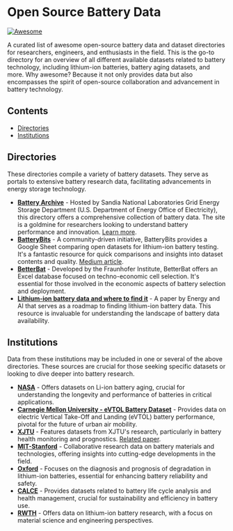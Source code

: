 # Open Source Battery Data <br> 

[![Awesome](https://awesome.re/badge.svg)](https://awesome.re)

A curated list of awesome open-source battery data and dataset directories for researchers, engineers, and enthusiasts in the field. This is the go-to directory for an overview of all different available datasets related to battery technology, including lithium-ion batteries, battery aging datasets, and more. Why awesome? Because it not only provides data but also encompasses the spirit of open-source collaboration and advancement in battery technology.

## Contents

- [Directories](#directories)
- [Institutions](#institutions)

## Directories

These directories compile a variety of battery datasets. They serve as portals to extensive battery research data, facilitating advancements in energy storage technology.

- **[Battery Archive](https://www.batteryarchive.org/index.html)** - Hosted by Sandia National Laboratories Grid Energy Storage Department (U.S. Department of Energy Office of Electricity), this directory offers a comprehensive collection of battery data. The site is a goldmine for researchers looking to understand battery performance and innovation. [Learn more](https://www.osti.gov/servlets/purl/1891747).
- **[BatteryBits](https://docs.google.com/spreadsheets/d/10w5yXdQtlQjTTS3BxPP233CiiBScIXecUp2OQuvJ_JI/edit?pli=1#gid=0)** - A community-driven initiative, BatteryBits provides a Google Sheet comparing open datasets for lithium-ion battery testing. It's a fantastic resource for quick comparisons and insights into dataset contents and quality. [Medium article](https://medium.com/batterybits/comparison-of-open-datasets-for-lithium-ion-battery-testing-fd0de091ca2).
- **[BetterBat](https://github.com/TUMFTM/TechnoEconomicCellSelection/blob/main/inputs/CellDatabase_v6.xlsx)** - Developed by the Fraunhofer Institute, BetterBat offers an Excel database focused on techno-economic cell selection. It's essential for those involved in the economic aspects of battery selection and deployment.
- **[Lithium-ion battery data and where to find it](https://www.sciencedirect.com/science/article/pii/S2666546821000355)** - A paper by Energy and AI that serves as a roadmap to finding lithium-ion battery data. This resource is invaluable for understanding the landscape of battery data availability.

## Institutions

Data from these institutions may be included in one or several of the above directories. These sources are crucial for those seeking specific datasets or looking to dive deeper into battery research.

- **[NASA](https://data.nasa.gov/dataset/Li-ion-Battery-Aging-Datasets/uj5r-zjdb/about_data)** - Offers datasets on Li-ion battery aging, crucial for understanding the longevity and performance of batteries in critical applications.
- **[Carnegie Mellon University - eVTOL Battery Dataset](https://kilthub.cmu.edu/articles/dataset/eVTOL_Battery_Dataset/14226830)** - Provides data on electric Vertical Take-Off and Landing (eVTOL) battery performance, pivotal for the future of urban air mobility.
- **[XJTU](https://wang-fujin.github.io/)** - Features datasets from XJTU's research, particularly in battery health monitoring and prognostics. [Related paper](https://www.sciencedirect.com/science/article/pii/S2352152X23032826).
- **[MIT-Stanford](https://www.nature.com/articles/s41586-020-1994-5)** - Collaborative research data on battery materials and technologies, offering insights into cutting-edge developments in the field.
- **[Oxford](https://scholar.google.com/scholar_lookup?title=Diagnosis%20and%20Prognosis%20of%20Degradation%20in%20Lithium-Ion%20Batteries&publication_year=2017&author=C.%20Birkl)** - Focuses on the diagnosis and prognosis of degradation in lithium-ion batteries, essential for enhancing battery reliability and safety.
- **[CALCE](https://www.sciencedirect.com/science/article/pii/S0378775311015400)** - Provides datasets related to battery life cycle analysis and health management, crucial for sustainability and efficiency in battery use.
- **[RWTH](https://www.nature.com/articles/s41560-019-0356-8#data-availability)** - Offers data on lithium-ion battery research, with a focus on material science and engineering perspectives.

